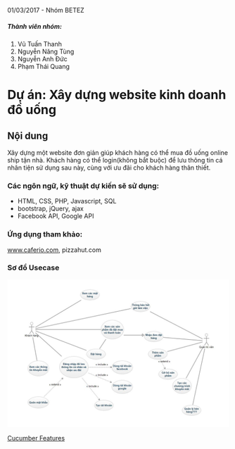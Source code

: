 01/03/2017 - Nhóm BETEZ
##### Thành viên nhóm: 
1. Vũ Tuấn Thanh
2. Nguyễn Năng Tùng
3. Nguyễn Anh Đức
4. Phạm Thái Quang

Dự án: Xây dựng website kinh doanh đồ uống
=====


Nội dung
-----

Xây dựng một website đơn giản giúp khách hàng có thể mua đồ uống online ship tận nhà. Khách hàng có thể login(không bắt buộc) để lưu thông tin cá nhân tiện sử dụng sau này, cùng với ưu đãi cho khách hàng thân thiết. 

### Các ngôn ngữ, kỹ thuật dự kiến sẽ sử dụng:
- HTML, CSS, PHP, Javascript, SQL
- bootstrap, jQuery, ajax
- Facebook API, Google API

### Ứng dụng tham khảo:
www.caferio.com, pizzahut.com

### Sơ đồ Usecase
![](UsecaseDiagram.jpg)

[Cucumber Features](usecase.feature)